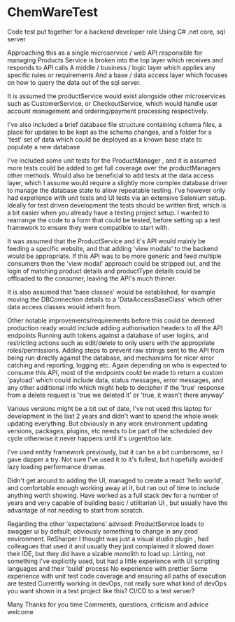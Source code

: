 # ChemWareTest


Code test put together for a 
backend developer role
Using C# .net core, sql server

Approaching this as a single microservice / web API responsible for managing Products
Service is broken into the top layer which receives and responds to API calls
A middle / business / logic layer which applies any specific rules or requirements
And a base / data access layer which focuses on how to query the data out of the sql server.

It is assumed the productService would exist alongside other microservices such as CustomerService, or CheckoutService, 
which would handle user account management and ordering/payment processing respectively.

I've also included a brief database file structure containing schema files, 
a place for updates to be kept as the schema changes, 
and a folder for a 'test' set of data which could be deployed as a known base state to populate a new database

I've included some unit tests for the ProductManager , and it is assumed more tests could be added to get full coverage over the productManagers other methods.
Would also be beneficial to add tests at the data access layer, which I assume would require a slightly more complex database driver to manage the database state
to allow repeatable testing. I've however only had experience with unit tests and UI tests via an extensive Selenium setup.
Ideally for test driven development the tests should be written first, which is a bit easier when you already have a testing project setup.
I wanted to rearrange the code to a form that could be tested, before setting up a test framework to ensure they were compatible to start with.

It was assumed that the ProductService and it's API would mainly be feeding a specific website, and that adding 'view modals' to the backend would be appropriate.
If this API was to be more generic and feed multiple consumers then the 'view modal' approach could be stripped out, 
and the login of matching product details and productType details could be offloaded to the consumer, leaving the API's much thinner.

It is also assumed that 'base classes' would be established, for example moving the DBConnection details to a 'DataAccessBaseClass' 
which other data access classes would inherit from.

Other notable improvements/requirements before this could be deemed production ready would include adding authorisation headers to all the API endpoints
Running auth tokens against a database of user logins, and restricting actions such as edit/delete to only users with the appropriate roles/permissions.
Adding steps to prevent raw strings sent to the API from being run directly against the database, and mechanisms for nicer error catching and reporting, logging etc.
Again depending on who is expected to consume this API, most of the endpoints could be made to return a custom 'payload' which could include data, status messages, error messages, 
and any other additional info which might help to decipher if the 'true' response from a delete request is 'true we deleted it' or 'true, it wasn't there anyway'

Various versions might be a bit out of date, I've not used this laptop for development in the last 2 years and didn't want to spend the whole week updating everything.
But obviously in any work environment updating versions, packages, plugins, etc needs to be part of the scheduled dev cycle otherwise it never happens until it's urgent/too late.

I've used entity framework previously, but it can be a bit cumbersome, so I gave dapper a try. Not sure I've used it to it's fullest, but hopefully avoided lazy loading performance dramas. 

Didn't get around to adding the UI, managed to create a react 'hello world', and comfortable enough working away at it, but ran out of time to include anything worth showing.
Have worked as a full stack dev for a number of years and very capable of building basic / utilitarian UI , but usually have the advantage of not needing to start from scratch.

Regarding the other 'expectations' advised:
ProductService loads to swagger ui by default; obviously something to change in any prod environment.
ReSharper I thought was just a visual studio plugin , had colleagues that used it and usually they just complained it slowed down their IDE, but they did have a sizable monolith to load up.
Linting, not something i've explicitly used, but had a little experience with UI scripting languages and their 'build' process
No experience with prettier
Some experience with unit test code coverage and ensuring all paths of execution are tested
Currently working in devOps, not really sure what kind of devOps you want shown in a test project like this? CI/CD to a test server?


Many Thanks for you time
Comments, questions, criticism and advice welcome

